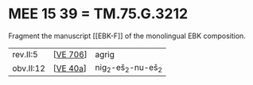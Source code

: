 # MEE 15 39 = TM.75.G.3212

Fragment the manuscript [[EBK-F]] of the monolingual EBK composition.

|           |            |                                                  |
| --------- | ---------- | ------------------------------------------------ |
| rev.II:5  | [[VE 706]] | agrig                                            |
| obv.II:12 | [[VE 40a]] | nig<sub>2</sub>-eš<sub>2</sub>-nu-eš<sub>2</sub> |


[//begin]: # "Autogenerated link references for markdown compatibility"
[VE 706]: <VE 706> "VE 706"
[VE 40a]: <VE 40a> "VE 40a"
[//end]: # "Autogenerated link references"